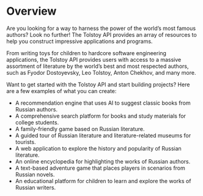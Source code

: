 # Overview

Are you looking for a way to harness the power of the world’s most famous
authors? Look no further! The Tolstoy API provides an array of resources to
help you construct impressive applications and programs.

From writing toys for children to hardcore software engineering applications,
the Tolstoy API provides users with access to a massive assortment of
literature by the world’s best and most respected authors, such as Fyodor
Dostoyevsky, Leo Tolstoy, Anton Chekhov, and many more.

Want to get started with the Tolstoy API and start building projects? Here are
a few examples of what you can create:

- A recommendation engine that uses AI to suggest classic books from Russian
  authors.
- A comprehensive search platform for books and study materials for college
  students.
- A family-friendly game based on Russian literature.
- A guided tour of Russian literature and literature-related museums for
  tourists.
- A web application to explore the history and popularity of Russian
  literature.
- An online encyclopedia for highlighting the works of Russian authors.
- A text-based adventure game that places players in scenarios from Russian
  novels.
- An educational platform for children to learn and explore the works of
  Russian writers.
